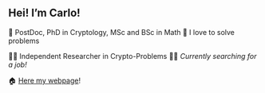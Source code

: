 ## Hei! I’m Carlo!

🔐 PostDoc, PhD in Cryptology, MSc and BSc in Math
🧩 I love to solve problems

👨‍🔬 Independent Researcher in Crypto-Problems
👷‍♂️ _Currently searching for a job!_

🏠 [Here my webpage](https://charlietrip.neocities.org)!
